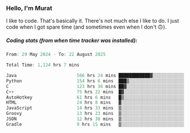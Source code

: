 ### Hello, I'm Murat

I like to code. That's basically it. There's not much else I like to do. I just code when I got spare time (and sometimes even when I don't 🙃).

##### Coding stats (from when time tracker was installed):
<!--START_SECTION:wakatime-->

```cpp
From: 29 May 2024 - To: 22 August 2025

Total Time: 1,124 hrs 7 mins

Java                       566 hrs 24 mins ████████████▓░░░░░░░░░░░░   50.09 %
Python                     154 hrs 6 mins  ███▒░░░░░░░░░░░░░░░░░░░░░   13.63 %
C                          123 hrs 36 mins ██▓░░░░░░░░░░░░░░░░░░░░░░   10.93 %
C++                        75 hrs 22 mins  █▓░░░░░░░░░░░░░░░░░░░░░░░   06.67 %
AutoHotkey                 61 hrs 6 mins   █▒░░░░░░░░░░░░░░░░░░░░░░░   05.40 %
HTML                       24 hrs 8 mins   ▓░░░░░░░░░░░░░░░░░░░░░░░░   02.13 %
JavaScript                 14 hrs 33 mins  ▒░░░░░░░░░░░░░░░░░░░░░░░░   01.29 %
Groovy                     13 hrs 23 mins  ▒░░░░░░░░░░░░░░░░░░░░░░░░   01.18 %
JSON                       12 hrs 38 mins  ▒░░░░░░░░░░░░░░░░░░░░░░░░   01.12 %
Gradle                     9 hrs 15 mins   ▒░░░░░░░░░░░░░░░░░░░░░░░░   00.82 %
```

<!--END_SECTION:wakatime-->
